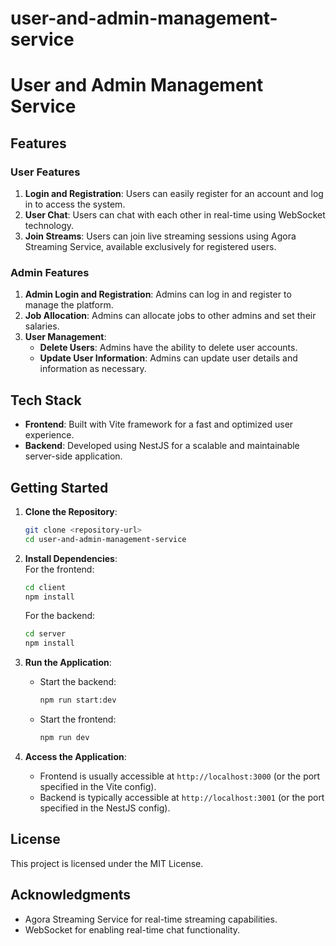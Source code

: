 # user-and-admin-management-service
# User and Admin Management Service

## Features

### User Features
1. **Login and Registration**: Users can easily register for an account and log in to access the system.
2. **User Chat**: Users can chat with each other in real-time using WebSocket technology.
3. **Join Streams**: Users can join live streaming sessions using Agora Streaming Service, available exclusively for registered users.

### Admin Features
1. **Admin Login and Registration**: Admins can log in and register to manage the platform.
2. **Job Allocation**: Admins can allocate jobs to other admins and set their salaries.
3. **User Management**: 
   - **Delete Users**: Admins have the ability to delete user accounts.
   - **Update User Information**: Admins can update user details and information as necessary.

## Tech Stack
- **Frontend**: Built with Vite framework for a fast and optimized user experience.
- **Backend**: Developed using NestJS for a scalable and maintainable server-side application.

## Getting Started
1. **Clone the Repository**:  
   ```bash
   git clone <repository-url>
   cd user-and-admin-management-service
   ```

2. **Install Dependencies**:  
   For the frontend:
   ```bash
   cd client
   npm install
   ```
   For the backend:
   ```bash
   cd server
   npm install
   ```

3. **Run the Application**:
   - Start the backend:
     ```bash
     npm run start:dev
     ```
   - Start the frontend:
     ```bash
     npm run dev
     ```

4. **Access the Application**:  
   - Frontend is usually accessible at `http://localhost:3000` (or the port specified in the Vite config).
   - Backend is typically accessible at `http://localhost:3001` (or the port specified in the NestJS config).

## License
This project is licensed under the MIT License.

## Acknowledgments
- Agora Streaming Service for real-time streaming capabilities.
- WebSocket for enabling real-time chat functionality.
